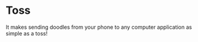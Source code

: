 Toss
====

It makes sending doodles from your phone to any computer application as simple as a toss!
